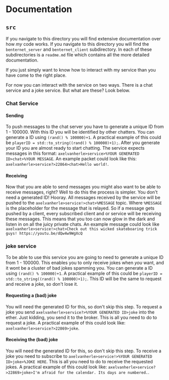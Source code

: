 # Documentation

## `src`
If you navigate to this directory you will find extensive documentation over how *my* code works. If you navigate to this directory you will find the `benternet_server` and `benternet_client` subdirectory. In each of these subdirectories is a `readme.md` file which contains all the more detailed documentation.

If you just simply want to know how to interact with my service than you have come to the right place.

For now you can interact with the service on two ways. There is a chat service and a joke service. But what are these? Look below.

### Chat Service

#### Sending
To push messages to the chat server you have to generate a unique ID from 1 - 100000. With this ID you will be identified by other chatters. You can generate a ID using `(rand() % 100000)+1`. A practical example of this could be `playerID = std::to_string((rand() % 100000)+1);`. After you generate your ID you are almost ready to start chatting. The service expects messages in this format: `axelvanherle>service>%YOUR GENERATED ID>chat>%YOUR MESSAGE`. An example packet could look like this: `axelvanherle>service?>22864>chat>Hello world!`.

#### Receiving
Now that you are able to send messages you might also want to be able to receive messages, right? Well to do this the process is simpler. You don't need a generated ID! Hooray. All messages received by the service will be pushed to the `axelvanherle>service!>chat>%MESSAGE` topic. Where `%MESSAGE` is the placeholder for the message that is relayed. So if a message gets pushed by a client, every subscribed client and or service will be receiving these messages. This means that you too can now glow in the dark and listen in on all the juicy private chats. An example message could look like `axelvanherle>service!>chat>Check out this wicked skateboaring trick guys! https://youtu.be/dQw4w9WgXcQ`

### joke service

To be able to use this service you are going to need to generate a unique ID from 1 - 100000. This enables you to only receive jokes when *you* want, and it wont be a cluster of bad jokes spamming you. You can generate a ID using `(rand() % 100000)+1`. A practical example of this could be `playerID = std::to_string((rand() % 100000)+1);`. This ID will be the same to request and receive a joke, so don't lose it.

#### Requesting a (bad) joke
You will need the generated ID for this, so don't skip this step. To request a joke you send `axelvanherle>service?>%YOUR GENERATED ID>joke` into the ether. Just kidding, you send it to the broker. This is all you need to do to request a joke. A practical example of this could look like: `axelvanherle>service?>22869>joke`.

#### Receiving the (bad) joke
You will need the generated ID for this, so don't skip this step. To receive a joke you need to subscribe to `axelvanherle>service!>%YOUR GENERATED ID>joke>%JOKE HERE`. This is all you need to do to receive the requested jokes. A practical example of this could look like: `axelvanherle>service?>22869>joke>I'm afraid for the calendar. Its days are numbered.`.